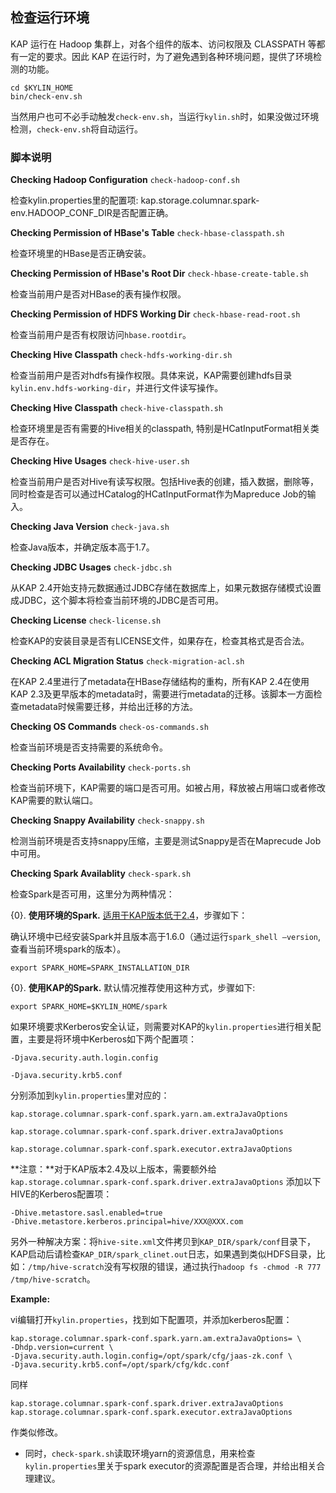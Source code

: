 ## 检查运行环境

KAP 运行在 Hadoop 集群上，对各个组件的版本、访问权限及 CLASSPATH 等都有一定的要求。因此 KAP 在运行时，为了避免遇到各种环境问题，提供了环境检测的功能。

```shell
cd $KYLIN_HOME
bin/check-env.sh
```

当然用户也可不必手动触发`check-env.sh`，当运行`kylin.sh`时，如果没做过环境检测，`check-env.sh`将自动运行。

### 脚本说明

**Checking Hadoop Configuration** `check-hadoop-conf.sh`

检查kylin.properties里的配置项: kap.storage.columnar.spark-env.HADOOP_CONF_DIR是否配置正确。

**Checking Permission of HBase's Table** `check-hbase-classpath.sh`

检查环境里的HBase是否正确安装。

**Checking Permission of HBase's Root Dir** `check-hbase-create-table.sh`

检查当前用户是否对HBase的表有操作权限。

**Checking Permission of HDFS Working Dir** `check-hbase-read-root.sh`

检查当前用户是否有权限访问`hbase.rootdir`。

**Checking Hive Classpath** `check-hdfs-working-dir.sh`

检查当前用户是否对hdfs有操作权限。具体来说，KAP需要创建hdfs目录`kylin.env.hdfs-working-dir`，并进行文件读写操作。

 **Checking Hive Classpath** `check-hive-classpath.sh`

检查环境里是否有需要的Hive相关的classpath, 特别是HCatInputFormat相关类是否存在。

**Checking Hive Usages** `check-hive-user.sh`

检查当前用户是否对Hive有读写权限。包括Hive表的创建，插入数据，删除等，同时检查是否可以通过HCatalog的HCatInputFormat作为Mapreduce Job的输入。

**Checking Java Version** `check-java.sh`

检查Java版本，并确定版本高于1.7。

**Checking JDBC Usages**  `check-jdbc.sh`

从KAP 2.4开始支持元数据通过JDBC存储在数据库上，如果元数据存储模式设置成JDBC，这个脚本将检查当前环境的JDBC是否可用。

**Checking License**  `check-license.sh`

检查KAP的安装目录是否有LICENSE文件，如果存在，检查其格式是否合法。

**Checking ACL Migration Status**  `check-migration-acl.sh`

在KAP 2.4里进行了metadata在HBase存储结构的重构，所有KAP 2.4在使用KAP 2.3及更早版本的metadata时，需要进行metadata的迁移。该脚本一方面检查metadata时候需要迁移，并给出迁移的方法。

**Checking OS Commands** `check-os-commands.sh`

检查当前环境是否支持需要的系统命令。

**Checking Ports Availability** `check-ports.sh`

检查当前环境下，KAP需要的端口是否可用。如被占用，释放被占用端口或者修改KAP需要的默认端口。

**Checking Snappy Availability** `check-snappy.sh`

检测当前环境是否支持snappy压缩，主要是测试Snappy是否在Maprecude Job中可用。

**Checking Spark Availablity**  `check-spark.sh`

检查Spark是否可用，这里分为两种情况：

{0}.  **使用环境的Spark.** <u>适用于KAP版本低于2.4</u>，步骤如下：

   确认环境中已经安装Spark并且版本高于1.6.0（通过运行`spark_shell —version`, 查看当前环境spark的版本）。

   `export SPARK_HOME=SPARK_INSTALLATION_DIR`

{0}.  **使用KAP的Spark.**  默认情况推荐使用这种方式，步骤如下:

   `export SPARK_HOME=$KYLIN_HOME/spark`

   如果环境要求Kerberos安全认证，则需要对KAP的`kylin.properties`进行相关配置，主要是将环境中Kerberos如下两个配置项：

   `-Djava.security.auth.login.config`

   `-Djava.security.krb5.conf`

   分别添加到`kylin.properties`里对应的：

   `kap.storage.columnar.spark-conf.spark.yarn.am.extraJavaOptions`

   `kap.storage.columnar.spark-conf.spark.driver.extraJavaOptions`

   `kap.storage.columnar.spark-conf.spark.executor.extraJavaOptions`

   **注意：**对于KAP版本2.4及以上版本，需要额外给
   `kap.storage.columnar.spark-conf.spark.driver.extraJavaOptions`
   添加以下HIVE的Kerberos配置项：

   ```
   -Dhive.metastore.sasl.enabled=true
   -Dhive.metastore.kerberos.principal=hive/XXX@XXX.com
   ```

   另外一种解决方案：将`hive-site.xml`文件拷贝到`KAP_DIR/spark/conf`目录下，KAP启动后请检查`KAP_DIR/spark_clinet.out`日志，如果遇到类似HDFS目录，比如：`/tmp/hive-scratch`没有写权限的错误，通过执行`hadoop fs -chmod -R 777 /tmp/hive-scratch`。

   **Example:**

   vi编辑打开`kylin.properties`，找到如下配置项，并添加kerberos配置：

   ```
   kap.storage.columnar.spark-conf.spark.yarn.am.extraJavaOptions= \
   -Dhdp.version=current \
   -Djava.security.auth.login.config=/opt/spark/cfg/jaas-zk.conf \
   -Djava.security.krb5.conf=/opt/spark/cfg/kdc.conf
   ```

   同样

   `kap.storage.columnar.spark-conf.spark.driver.extraJavaOptions`	    `kap.storage.columnar.spark-conf.spark.executor.extraJavaOptions`

   作类似修改。


- 同时，`check-spark.sh`读取环境yarn的资源信息，用来检查`kylin.properties`里关于spark executor的资源配置是否合理，并给出相关合理建议。